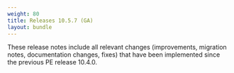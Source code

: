```yaml
---
weight: 80
title: Releases 10.5.7 (GA)
layout: bundle
---
```


These release notes include all relevant changes (improvements, migration notes, documentation changes, fixes) that have been implemented since the previous PE release 10.4.0.
